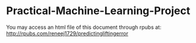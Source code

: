 # Practical-Machine-Learning-Project

You may access an html file of this document through rpubs at: http://rpubs.com/reneej1729/predictingliftingerror
